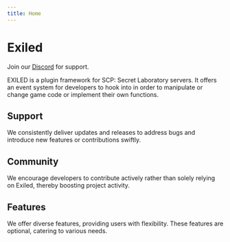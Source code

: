 ```yaml
---
title: Home
---
```

# Exiled
Join our [Discord](https://discord.gg/PyUkWTg) for support.

EXILED is a plugin framework for SCP: Secret Laboratory servers. It offers an event system for developers to hook into in order to manipulate or change game code or implement their own functions.

## Support
We consistently deliver updates and releases to address bugs and introduce new features or contributions swiftly.

## Community
We encourage developers to contribute actively rather than solely relying on Exiled, thereby boosting project activity.

## Features
We offer diverse features, providing users with flexibility. These features are optional, catering to various needs.
